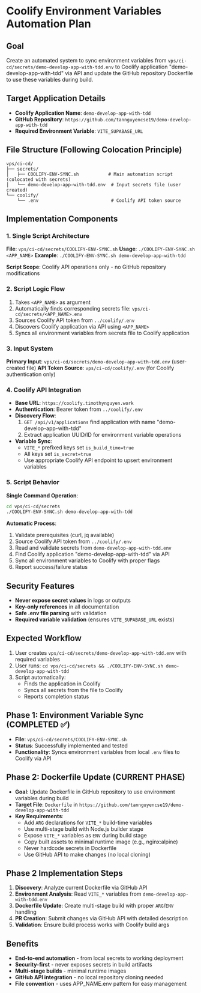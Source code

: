 # Coolify Environment Variables Automation Plan

## Goal
Create an automated system to sync environment variables from `vps/ci-cd/secrets/demo-develop-app-with-tdd.env` to Coolify application "demo-develop-app-with-tdd" via API and update the GitHub repository Dockerfile to use these variables during build.

## Target Application Details
- **Coolify Application Name**: `demo-develop-app-with-tdd`
- **GitHub Repository**: `https://github.com/tannguyencse19/demo-develop-app-with-tdd`
- **Required Environment Variable**: `VITE_SUPABASE_URL`

## File Structure (Following Colocation Principle)

```
vps/ci-cd/
├── secrets/
│   ├── COOLIFY-ENV-SYNC.sh           # Main automation script (colocated with secrets)
│   └── demo-develop-app-with-tdd.env  # Input secrets file (user created)
└── coolify/
    └── .env                           # Coolify API token source
```

## Implementation Components

### 1. Single Script Architecture
**File**: `vps/ci-cd/secrets/COOLIFY-ENV-SYNC.sh`
**Usage**: `./COOLIFY-ENV-SYNC.sh <APP_NAME>`
**Example**: `./COOLIFY-ENV-SYNC.sh demo-develop-app-with-tdd`

**Script Scope**: Coolify API operations only - no GitHub repository modifications

### 2. Script Logic Flow
1. Takes `<APP_NAME>` as argument
2. Automatically finds corresponding secrets file: `vps/ci-cd/secrets/<APP_NAME>.env`
3. Sources Coolify API token from `../coolify/.env`
4. Discovers Coolify application via API using `<APP_NAME>`
5. Syncs all environment variables from secrets file to Coolify application

### 3. Input System
**Primary Input**: `vps/ci-cd/secrets/demo-develop-app-with-tdd.env` (user-created file)
**API Token Source**: `vps/ci-cd/coolify/.env` (for Coolify authentication only)

### 4. Coolify API Integration
- **Base URL**: `https://coolify.timothynguyen.work`
- **Authentication**: Bearer token from `../coolify/.env`
- **Discovery Flow**:
  1. `GET /api/v1/applications` find application with name "demo-develop-app-with-tdd"
  2. Extract application UUID/ID for environment variable operations
- **Variable Sync**:
  - `VITE_*` prefixed keys set `is_build_time=true`
  - All keys set `is_secret=true`
  - Use appropriate Coolify API endpoint to upsert environment variables

### 5. Script Behavior
**Single Command Operation**:
```bash
cd vps/ci-cd/secrets
./COOLIFY-ENV-SYNC.sh demo-develop-app-with-tdd
```

**Automatic Process**:
1. Validate prerequisites (curl, jq available)
2. Source Coolify API token from `../coolify/.env`
3. Read and validate secrets from `demo-develop-app-with-tdd.env`
4. Find Coolify application "demo-develop-app-with-tdd" via API
5. Sync all environment variables to Coolify with proper flags
6. Report success/failure status

## Security Features
- **Never expose secret values** in logs or outputs
- **Key-only references** in all documentation
- **Safe .env file parsing** with validation
- **Required variable validation** (ensures `VITE_SUPABASE_URL` exists)

## Expected Workflow
1. User creates `vps/ci-cd/secrets/demo-develop-app-with-tdd.env` with required variables
2. User runs: `cd vps/ci-cd/secrets && ./COOLIFY-ENV-SYNC.sh demo-develop-app-with-tdd`
3. Script automatically:
   - Finds the application in Coolify
   - Syncs all secrets from the file to Coolify
   - Reports completion status

## Phase 1: Environment Variable Sync (COMPLETED ✅)
- **File**: `vps/ci-cd/secrets/COOLIFY-ENV-SYNC.sh`
- **Status**: Successfully implemented and tested
- **Functionality**: Syncs environment variables from local `.env` files to Coolify via API

## Phase 2: Dockerfile Update (CURRENT PHASE)
- **Goal**: Update Dockerfile in GitHub repository to use environment variables during build
- **Target File**: `Dockerfile` in `https://github.com/tannguyencse19/demo-develop-app-with-tdd`
- **Key Requirements**:
  - Add `ARG` declarations for `VITE_*` build-time variables
  - Use multi-stage build with Node.js builder stage
  - Expose `VITE_*` variables as `ENV` during build stage
  - Copy built assets to minimal runtime image (e.g., nginx:alpine)
  - Never hardcode secrets in Dockerfile
  - Use GitHub API to make changes (no local cloning)

## Phase 2 Implementation Steps
1. **Discovery**: Analyze current Dockerfile via GitHub API
2. **Environment Analysis**: Read `VITE_*` variables from `demo-develop-app-with-tdd.env`
3. **Dockerfile Update**: Create multi-stage build with proper `ARG`/`ENV` handling
4. **PR Creation**: Submit changes via GitHub API with detailed description
5. **Validation**: Ensure build process works with Coolify build args

## Benefits
- **End-to-end automation** - from local secrets to working deployment
- **Security-first** - never exposes secrets in build artifacts
- **Multi-stage builds** - minimal runtime images
- **GitHub API integration** - no local repository cloning needed
- **File convention** - uses APP_NAME.env pattern for easy management